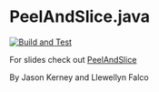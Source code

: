 # PeelAndSlice.java

[![Build and Test](../../workflows/build.yml/badge.svg)](../../actions/workflows/build.yml)

For slides check out [PeelAndSlice](https://github.com/jason-kerney/PeelAndSlice/)

By Jason Kerney
and Llewellyn Falco
